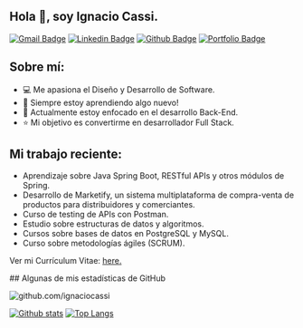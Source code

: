 ## Hola 👋, soy Ignacio Cassi.
[![Gmail Badge](https://img.shields.io/badge/-dignaciocassi@gmail.com-c14438?style=flat&logo=Gmail&logoColor=white&link=mailto:dignaciocassi@gmail.com)](mailto:dignaciocassi@gmail.com) 
[![Linkedin Badge](https://img.shields.io/badge/-https://www.linkedin.com/in/daniel-ignacio-cassi-7504661b9/-0072b1?style=flat&logo=Linkedin&logoColor=white&link=https://www.linkedin.com/in/https://www.linkedin.com/in/daniel-ignacio-cassi-7504661b9//)](https://www.linkedin.com/in/https://www.linkedin.com/in/daniel-ignacio-cassi-7504661b9//) [![Github Badge](https://img.shields.io/badge/-github.com/ignaciocassi-grey?style=flat&logo=github&logoColor=white&link=https://github.com/github.com/ignaciocassi/)](https://www.github.com/github.com/ignaciocassi/) [![Portfolio Badge](https://img.shields.io/badge/portfolio-web-blue?style=flat&link=https://www.notion.so/dignacioc/Hola-Soy-Ignacio-Cassi-9c7eeeda8ad341a290e8aab898bf6bba/)](https://www.notion.so/dignacioc/Hola-Soy-Ignacio-Cassi-9c7eeeda8ad341a290e8aab898bf6bba/) <p align='left'>
 ## Sobre mí:
 - :computer: Me apasiona el Diseño y Desarrollo de Software.
 - :book: Siempre estoy aprendiendo algo nuevo! 
 - :rocket: Actualmente estoy enfocado en el desarrollo Back-End.
  - :star: Mi objetivo es convertirme en desarrollador Full Stack.
  

##  Mi trabajo reciente:
- Aprendizaje sobre Java Spring Boot, RESTful APIs y otros módulos de Spring.
- Desarrollo de Marketify, un sistema multiplataforma de compra-venta de productos para distribuidores y comerciantes.
- Curso de testing de APIs con Postman.
- Estudio sobre estructuras de datos y algoritmos.
- Cursos sobre bases de datos en PostgreSQL y MySQL.
- Curso sobre metodologías ágiles (SCRUM).
</p><p align='left'> Ver mi Currículum Vitae: <a href='https://drive.google.com/file/d/1d0u_U9Y_zXxhhYxxupEnmACDMheEDVQF ' target=_blank><u>here</u>.</a></p>
## Algunas de mis estadísticas de GitHub
<p align=left> <img src=https://komarev.com/ghpvc/?username=github.com/ignaciocassi alt=github.com/ignaciocassi /> </p>

[![Github stats](https://github-readme-stats.vercel.app/api?username=github.com/ignaciocassi&show_icons=true&include_all_commits=true)](https://github.com/github.com/ignaciocassi/github-readme-stats)
[![Top Langs](https://github-readme-stats.vercel.app/api/top-langs/?username=github.com/ignaciocassi&layout=compact)](https://github.com/github.com/ignaciocassi/github-readme-stats)
